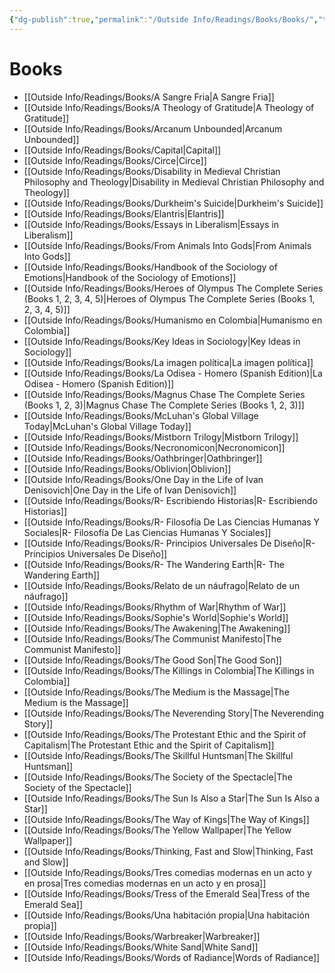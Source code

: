```yaml
---
{"dg-publish":true,"permalink":"/Outside Info/Readings/Books/Books/","title":"Books","created":"Monday, 2023-11-20, 7:00:08 pm","updated":"Monday, 2024-03-11, 9:06:53 pm"}
---
```



# Books


- [[Outside Info/Readings/Books/A Sangre Fria\|A Sangre Fria]]
- [[Outside Info/Readings/Books/A Theology of Gratitude\|A Theology of Gratitude]]
- [[Outside Info/Readings/Books/Arcanum Unbounded\|Arcanum Unbounded]]
- [[Outside Info/Readings/Books/Capital\|Capital]]
- [[Outside Info/Readings/Books/Circe\|Circe]]
- [[Outside Info/Readings/Books/Disability in Medieval Christian Philosophy and Theology\|Disability in Medieval Christian Philosophy and Theology]]
- [[Outside Info/Readings/Books/Durkheim's Suicide\|Durkheim's Suicide]]
- [[Outside Info/Readings/Books/Elantris\|Elantris]]
- [[Outside Info/Readings/Books/Essays in Liberalism\|Essays in Liberalism]]
- [[Outside Info/Readings/Books/From Animals Into Gods\|From Animals Into Gods]]
- [[Outside Info/Readings/Books/Handbook of the Sociology of Emotions\|Handbook of the Sociology of Emotions]]
- [[Outside Info/Readings/Books/Heroes of Olympus The Complete Series (Books 1, 2, 3, 4, 5)\|Heroes of Olympus The Complete Series (Books 1, 2, 3, 4, 5)]]
- [[Outside Info/Readings/Books/Humanismo en Colombia\|Humanismo en Colombia]]
- [[Outside Info/Readings/Books/Key Ideas in Sociology\|Key Ideas in Sociology]]
- [[Outside Info/Readings/Books/La imagen política\|La imagen política]]
- [[Outside Info/Readings/Books/La Odisea - Homero (Spanish Edition)\|La Odisea - Homero (Spanish Edition)]]
- [[Outside Info/Readings/Books/Magnus Chase The Complete Series (Books 1, 2, 3)\|Magnus Chase The Complete Series (Books 1, 2, 3)]]
- [[Outside Info/Readings/Books/McLuhan's Global Village Today\|McLuhan's Global Village Today]]
- [[Outside Info/Readings/Books/Mistborn Trilogy\|Mistborn Trilogy]]
- [[Outside Info/Readings/Books/Necronomicon\|Necronomicon]]
- [[Outside Info/Readings/Books/Oathbringer\|Oathbringer]]
- [[Outside Info/Readings/Books/Oblivion\|Oblivion]]
- [[Outside Info/Readings/Books/One Day in the Life of Ivan Denisovich\|One Day in the Life of Ivan Denisovich]]
- [[Outside Info/Readings/Books/R- Escribiendo Historias\|R- Escribiendo Historias]]
- [[Outside Info/Readings/Books/R- Filosofía De Las Ciencias Humanas Y Sociales\|R- Filosofía De Las Ciencias Humanas Y Sociales]]
- [[Outside Info/Readings/Books/R- Principios Universales De Diseño\|R- Principios Universales De Diseño]]
- [[Outside Info/Readings/Books/R- The Wandering Earth\|R- The Wandering Earth]]
- [[Outside Info/Readings/Books/Relato de un náufrago\|Relato de un náufrago]]
- [[Outside Info/Readings/Books/Rhythm of War\|Rhythm of War]]
- [[Outside Info/Readings/Books/Sophie's World\|Sophie's World]]
- [[Outside Info/Readings/Books/The Awakening\|The Awakening]]
- [[Outside Info/Readings/Books/The Communist Manifesto\|The Communist Manifesto]]
- [[Outside Info/Readings/Books/The Good Son\|The Good Son]]
- [[Outside Info/Readings/Books/The Killings in Colombia\|The Killings in Colombia]]
- [[Outside Info/Readings/Books/The Medium is the Massage\|The Medium is the Massage]]
- [[Outside Info/Readings/Books/The Neverending Story\|The Neverending Story]]
- [[Outside Info/Readings/Books/The Protestant Ethic and the Spirit of Capitalism\|The Protestant Ethic and the Spirit of Capitalism]]
- [[Outside Info/Readings/Books/The Skillful Huntsman\|The Skillful Huntsman]]
- [[Outside Info/Readings/Books/The Society of the Spectacle\|The Society of the Spectacle]]
- [[Outside Info/Readings/Books/The Sun Is Also a Star\|The Sun Is Also a Star]]
- [[Outside Info/Readings/Books/The Way of Kings\|The Way of Kings]]
- [[Outside Info/Readings/Books/The Yellow Wallpaper\|The Yellow Wallpaper]]
- [[Outside Info/Readings/Books/Thinking, Fast and Slow\|Thinking, Fast and Slow]]
- [[Outside Info/Readings/Books/Tres comedias modernas en un acto y en prosa\|Tres comedias modernas en un acto y en prosa]]
- [[Outside Info/Readings/Books/Tress of the Emerald Sea\|Tress of the Emerald Sea]]
- [[Outside Info/Readings/Books/Una habitación propia\|Una habitación propia]]
- [[Outside Info/Readings/Books/Warbreaker\|Warbreaker]]
- [[Outside Info/Readings/Books/White Sand\|White Sand]]
- [[Outside Info/Readings/Books/Words of Radiance\|Words of Radiance]]


